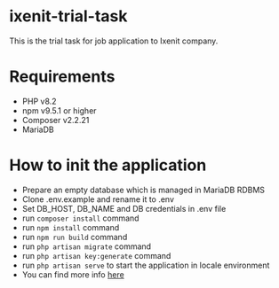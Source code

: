 # ixenit-trial-task
This is the trial task for job application to Ixenit company.

# Requirements
- PHP v8.2
- npm v9.5.1 or higher
- Composer v2.2.21
- MariaDB

# How to init the application
- Prepare an empty database which is managed in MariaDB RDBMS
- Clone .env.example and rename it to .env
- Set DB_HOST, DB_NAME and DB credentials in .env file
- run `composer install` command
- run `npm install` command
- run `npm run build` command
- run `php artisan migrate` command
- run `php artisan key:generate` command
- run `php artisan serve` to start the application in locale environment
- You can find more info [here](https://laravel.com/docs/10.x/installation)